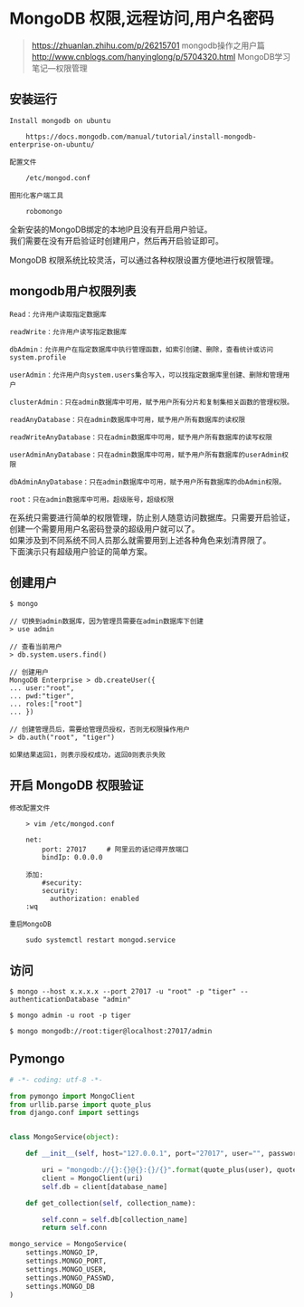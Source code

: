 # MongoDB 权限,远程访问,用户名密码
> https://zhuanlan.zhihu.com/p/26215701  mongodb操作之用户篇  
> http://www.cnblogs.com/hanyinglong/p/5704320.html  MongoDB学习笔记—权限管理  

## 安装运行
```
Install mongodb on ubuntu

    https://docs.mongodb.com/manual/tutorial/install-mongodb-enterprise-on-ubuntu/

配置文件

    /etc/mongod.conf

图形化客户端工具

    robomongo
```

全新安装的MongoDB绑定的本地IP且没有开启用户验证。  
我们需要在没有开启验证时创建用户，然后再开启验证即可。  

MongoDB 权限系统比较灵活，可以通过各种权限设置方便地进行权限管理。  
## mongodb用户权限列表
```
Read：允许用户读取指定数据库

readWrite：允许用户读写指定数据库

dbAdmin：允许用户在指定数据库中执行管理函数，如索引创建、删除，查看统计或访问system.profile

userAdmin：允许用户向system.users集合写入，可以找指定数据库里创建、删除和管理用户

clusterAdmin：只在admin数据库中可用，赋予用户所有分片和复制集相关函数的管理权限。

readAnyDatabase：只在admin数据库中可用，赋予用户所有数据库的读权限

readWriteAnyDatabase：只在admin数据库中可用，赋予用户所有数据库的读写权限

userAdminAnyDatabase：只在admin数据库中可用，赋予用户所有数据库的userAdmin权限

dbAdminAnyDatabase：只在admin数据库中可用，赋予用户所有数据库的dbAdmin权限。

root：只在admin数据库中可用。超级账号，超级权限
```

在系统只需要进行简单的权限管理，防止别人随意访问数据库。只需要开启验证，创建一个需要用用户名密码登录的超级用户就可以了。  
如果涉及到不同系统不同人员那么就需要用到上述各种角色来划清界限了。  
下面演示只有超级用户验证的简单方案。

## 创建用户
```
$ mongo

// 切换到admin数据库，因为管理员需要在admin数据库下创建
> use admin

// 查看当前用户
> db.system.users.find()

// 创建用户
MongoDB Enterprise > db.createUser({
... user:"root",
... pwd:"tiger",
... roles:["root"]
... })

// 创建管理员后，需要给管理员授权，否则无权限操作用户
> db.auth("root", "tiger")

如果结果返回1，则表示授权成功，返回0则表示失败
```

## 开启 MongoDB 权限验证
```
修改配置文件

    > vim /etc/mongod.conf
    
    net:
  		port: 27017     # 阿里云的话记得开放端口
  		bindIp: 0.0.0.0

    添加:
        #security:
        security: 
          authorization: enabled
    :wq

重启MongoDB

    sudo systemctl restart mongod.service
```

## 访问
```
$ mongo --host x.x.x.x --port 27017 -u "root" -p "tiger" --authenticationDatabase "admin"

$ mongo admin -u root -p tiger

$ mongo mongodb://root:tiger@localhost:27017/admin
```

## Pymongo
```python
# -*- coding: utf-8 -*-

from pymongo import MongoClient
from urllib.parse import quote_plus
from django.conf import settings


class MongoService(object):

    def __init__(self, host="127.0.0.1", port="27017", user="", password="", database_name=""):

        uri = "mongodb://{}:{}@{}:{}/{}".format(quote_plus(user), quote_plus(password), host, port, "admin")
        client = MongoClient(uri)
        self.db = client[database_name]

    def get_collection(self, collection_name):

        self.conn = self.db[collection_name]
        return self.conn

mongo_service = MongoService(
    settings.MONGO_IP,
    settings.MONGO_PORT,
    settings.MONGO_USER,
    settings.MONGO_PASSWD,
    settings.MONGO_DB
)
```
